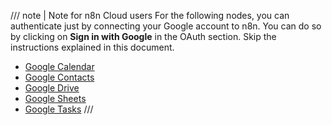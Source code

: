 /// note | Note for n8n Cloud users
For the following nodes, you can authenticate just by connecting your Google account to n8n. You can do so by clicking on **Sign in with Google** in the OAuth section. Skip the instructions explained in this document.

* [Google Calendar](/integrations/builtin/app-nodes/n8n-nodes-base.googlecalendar/)
* [Google Contacts](/integrations/builtin/app-nodes/n8n-nodes-base.googlecontacts/)
* [Google Drive](/integrations/builtin/app-nodes/n8n-nodes-base.googledrive/)
* [Google Sheets](/integrations/builtin/app-nodes/n8n-nodes-base.googlesheets/)
* [Google Tasks](/integrations/builtin/app-nodes/n8n-nodes-base.googletasks/)
///